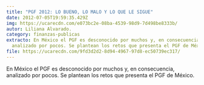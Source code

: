 ```yaml
---
title: "PGF 2012: LO BUENO, LO MALO Y LO QUE LE SIGUE"
date: 2012-07-05T19:59:35.429Z
img: https://ucarecdn.com/e073bc2e-08ba-4539-98d9-7d498be8333b/
autor: Liliana Alvarado.
category: finanzas-publicas
extracto: En México el PGF es desconocido por muchos y, en consecuencia,
  analizado por pocos. Se plantean los retos que presenta el PGF de México.
file: https://ucarecdn.com/9fd3d2d2-8d94-4967-97d8-ec50739ec317/
---
```

<!--StartFragment-->

En México el PGF es desconocido por muchos y, en consecuencia, analizado por pocos. Se plantean los retos que presenta el PGF de México.

<!--EndFragment-->